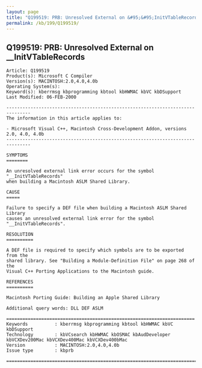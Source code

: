 ```yaml
---
layout: page
title: "Q199519: PRB: Unresolved External on &#95;&#95;InitVTableRecords"
permalink: /kb/199/Q199519/
---
```


## Q199519: PRB: Unresolved External on &#95;&#95;InitVTableRecords

	Article: Q199519
	Product(s): Microsoft C Compiler
	Version(s): MACINTOSH:2.0,4.0,4.0b
	Operating System(s): 
	Keyword(s): kberrmsg kbprogramming kbtool kbHWMAC kbVC kbDSupport
	Last Modified: 06-FEB-2000
	
	-------------------------------------------------------------------------------
	The information in this article applies to:
	
	- Microsoft Visual C++, Macintosh Cross-Development Addon, versions 2.0, 4.0, 4.0b 
	-------------------------------------------------------------------------------
	
	SYMPTOMS
	========
	
	An unresolved external link error occurs for the symbol "__InitVTableRecords"
	when building a Macintosh ASLM Shared Library.
	
	CAUSE
	=====
	
	Failure to specify a DEF file when building a Macintosh ASLM Shared Library
	causes an unresolved external link error for the symbol "__InitVTableRecords".
	
	RESOLUTION
	==========
	
	A DEF file is required to specify which symbols are to be exported from the
	shared library. See "Building a Module-Definition File" on page 268 of the
	Visual C++ Porting Applications to the Macintosh guide.
	
	REFERENCES
	==========
	
	Macintosh Porting Guide: Building an Apple Shared Library
	
	Additional query words: DLL DEF ASLM
	
	======================================================================
	Keywords          : kberrmsg kbprogramming kbtool kbHWMAC kbVC kbDSupport 
	Technology        : kbVCsearch kbHWMAC kbOSMAC kbAudDeveloper kbVCXDev200Mac kbVCXDev400Mac kbVCXDev400bMac
	Version           : MACINTOSH:2.0,4.0,4.0b
	Issue type        : kbprb
	
	=============================================================================
	
